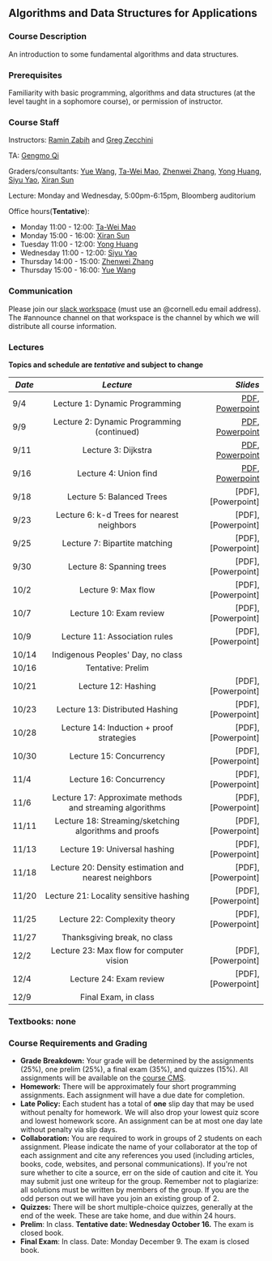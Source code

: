 ## Algorithms and Data Structures for Applications ##

### **Course Description**

An introduction to some fundamental algorithms and data structures. <!-- used in current applications. Cryptocurrencies (hashing, Merkle trees, proofs of work), AI (nearest neighbor methods, k-d trees, autoencoders), and VR/AR (gradient descent, least squares, line-drawing algorithms). Lectures will be supplemented with occasional applied clinics taught in the evening. Programming assignments in Python. -->

### **Prerequisites**

Familiarity with basic programming, algorithms and data structures (at the level taught in a sophomore course), or permission of instructor.

### **Course Staff**

Instructors: [Ramin Zabih](mailto:rzabih@gmail.com) and [Greg Zecchini](mailto:gez3@cornell.edu)

TA: [Gengmo Qi](mailto:gq35@cornell.edu)

Graders/consultants: 
[Yue Wang](mailto:yw986@cornell.edu), [Ta-Wei Mao](mailto:tm592@cornell.edu), [Zhenwei Zhang](mailto:zz654@cornell.edu), [Yong Huang](mailto:yh849@cornell.edu), [Siyu Yao](mailto:sy684@cornell.edu), [Xiran Sun](mailto:xs298@cornell.edu)

Lecture: Monday and Wednesday, 5:00pm-6:15pm, Bloomberg auditorium

Office hours(**Tentative**):

* Monday 11:00 - 12:00: [Ta-Wei Mao](mailto:tm592@cornell.edu)
* Monday 15:00 - 16:00: [Xiran Sun](mailto:xs298@cornell.edu)
* Tuesday 11:00 - 12:00: [Yong Huang](mailto:yh849@cornell.edu)
* Wednesday 11:00 - 12:00: [Siyu Yao](mailto:sy684@cornell.edu)
* Thursday 14:00 - 15:00: [Zhenwei Zhang](mailto:zz654@cornell.edu)
* Thursday 15:00 - 16:00: [Yue Wang](mailto:yw986@cornell.edu)

### **Communication**

Please join our [slack workspace](https://cs5112fall19.slack.com/signup) (must use an @cornell.edu email address). The #announce channel on that workspace is the channel by which we will distribute all course information.

<!--

### **Room &amp; Time**

Evening clinics 6:30-8pm on the following Thursdays: 8/23, 8/30, 9/6, 9/20 and 10/4

Office hours:

 * Tuesdays 11:30-12:30 in Bloomberg 277 with Julia
 * Wednesdays 2:30-3:30 in Bloomberg 277 with Iris
 * Wednesdays 3:30-4:30 in Bloomberg 277 with Ishan
 * Thursdays 10-12 in Bloomberg 267 with Fei 

Class number: 17766

-->

### **Lectures** ###
**Topics and schedule are _tentative_ and subject to change**

| *Date*                       | *Lecture*          | *Slides*
| ------------- |:-------------:| -----:|
|9/4 | Lecture 1: Dynamic Programming | [PDF](Lectures/Lecture%201%20-%20Dynamic%20Programming.pdf), [Powerpoint](Lectures/Lecture%201%20-%20Dynamic%20Programming.pptx)
|9/9 | Lecture 2: Dynamic Programming (continued) | [PDF](Lectures/Lecture%202%20-%20Dynamic%20Programming%20(continued).pdf), [Powerpoint](Lectures/Lecture%202%20-%20Dynamic%20Programming%20(continued).pptx)
|9/11 | Lecture 3: Dijkstra | [PDF](Lectures/Lecture%203%20-%20Dijkstra.pdf), [Powerpoint](Lectures/Lecture%203%20-%20Dijkstra.pptx)
|9/16 | Lecture 4: Union find | [PDF](Lectures/Lecture%204%20-%20Union-Find.pdf), [Powerpoint](Lectures/Lecture%204%20-%20Union-Find.pptx)
|9/18 | Lecture 5: Balanced Trees | [PDF], [Powerpoint]
|9/23 | Lecture 6: k-d Trees for nearest neighbors | [PDF], [Powerpoint]
|9/25 | Lecture 7: Bipartite matching | [PDF], [Powerpoint]
|9/30 | Lecture 8: Spanning trees | [PDF], [Powerpoint]
|10/2 | Lecture 9: Max flow | [PDF], [Powerpoint]
|10/7 | Lecture 10: Exam review | [PDF], [Powerpoint]
|10/9 | Lecture 11: Association rules | [PDF], [Powerpoint]
|10/14 | Indigenous Peoples' Day, no class | 
|10/16 | Tentative: Prelim | 
|10/21 | Lecture 12: Hashing | [PDF], [Powerpoint]
|10/23 | Lecture 13: Distributed Hashing | [PDF], [Powerpoint]
|10/28 | Lecture 14: Induction + proof strategies | [PDF], [Powerpoint]
|10/30 | Lecture 15: Concurrency | [PDF], [Powerpoint]
|11/4 | Lecture 16: Concurrency | [PDF], [Powerpoint]
|11/6 | Lecture 17: Approximate methods and streaming algorithms | [PDF], [Powerpoint]
|11/11 | Lecture 18: Streaming/sketching algorithms and proofs | [PDF], [Powerpoint]
|11/13 | Lecture 19: Universal hashing | [PDF], [Powerpoint]
|11/18 | Lecture 20: Density estimation and nearest neighbors | [PDF], [Powerpoint]
|11/20 | Lecture 21: Locality sensitive hashing | [PDF], [Powerpoint]
|11/25 | Lecture 22: Complexity theory | [PDF], [Powerpoint]
|11/27 | Thanksgiving break, no class | 
|12/2 | Lecture 23: Max flow for computer vision | [PDF], [Powerpoint]
|12/4 | Lecture 24: Exam review | [PDF], [Powerpoint]
|12/9 | Final Exam, in class | 

<!--
### **Assignments** ###

All assignments are available on the [course CMS](https://cmsx.cs.cornell.edu/web/auth/?courseid=234). Due dates for assignments without CMS links are tentative.

| *Assignment*                       | *Due Date*
| ------------- |:-------------:
| [Assignment 1: Dijkstra's Algorithm](https://cmsx.cs.cornell.edu/web/auth/?action=assignment&assignid=2329) | September 6
| [Assignment 2: HashTables and Bloom Filters](https://cmsx.cs.cornell.edu/web/auth/?action=assignment&assignid=2478) | September 20
| [Assignment 3: Boyer Moore and Huffman Coding](https://cmsx.cs.cornell.edu/web/auth/?action=assignment&assignid=2873) | October 23
| [Assignment 4: Dynamic Programming](https://cmsx.cs.cornell.edu/web/auth/?action=assignment&assignid=3207) | November 29

-->


### **Textbooks: none**

### **Course Requirements and Grading**

- **Grade Breakdown:**  Your grade will be determined by the assignments (25%), one prelim (25%), a final exam (35%), and quizzes (15%). All assignments will be available on the [course CMS](https://cmsx.cs.cornell.edu/web/auth/?courseid=417).
- **Homework:** There will be approximately four short programming assignments. Each assignment will have a due date for completion.
- **Late Policy:** Each student has a total of  **one**  slip day that may be used without penalty for homework. We will also drop your lowest quiz score and lowest homework score. An assignment can be at most one day late without penalty via slip days.
- **Collaboration:** You are required to work in groups of 2 students on each assignment. Please indicate the name of your collaborator at the top of each assignment and cite any references you used (including articles, books, code, websites, and personal communications). If you&#39;re not sure whether to cite a source, err on the side of caution and cite it. You may submit just one writeup for the group. Remember not to plagiarize: all solutions must be written by members of the group. If you are the odd person out we will have you join an existing group of 2.
- **Quizzes:** There will be short multiple-choice quizzes, generally at the end of the week. These are take home, and due within 24 hours.
- **Prelim**: In class. **Tentative date: Wednesday October 16.**  The exam is closed book.
- **Final Exam**: In class. Date: Monday December 9. The exam is closed book.
